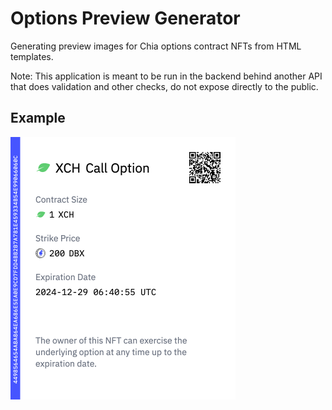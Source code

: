 # Options Preview Generator

Generating preview images for Chia options contract NFTs from HTML templates.

Note: This application is meant to be run in the backend behind another API that does validation and other checks, do not expose directly to the public.

## Example

<img src="./example.png" alt="Example" width="360"/>

